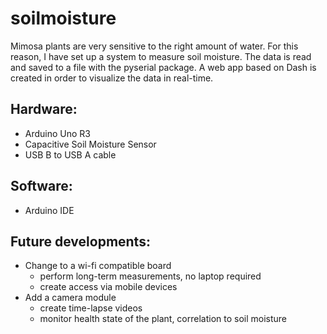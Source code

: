 # soilmoisture

Mimosa plants are very sensitive to the right amount of water.
For this reason, I have set up a system to measure soil moisture.
The data is read and saved to a file with the pyserial package.
A web app based on Dash is created in order to visualize the data in real-time.


## Hardware:
- Arduino Uno R3
- Capacitive Soil Moisture Sensor
- USB B to USB A cable

## Software:
- Arduino IDE

## Future developments:
- Change to a wi-fi compatible board
  - perform long-term measurements, no laptop required
  - create access via mobile devices
- Add a camera module
  - create time-lapse videos
  - monitor health state of the plant, correlation to soil moisture

